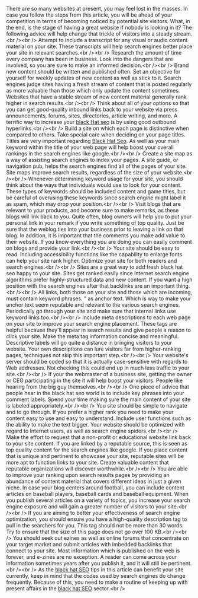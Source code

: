 There are so many websites at present, you may feel lost in the masses.
In case you follow the steps from this article, you will be ahead of
your competition in terms of becoming noticed by potential site
visitors. What, in the end, is the stage of having a great website if
nobody is looking in it? The following advice will help change that
trickle of visitors into a steady stream.\<br /\>\<br /\> Attempt to
include a transcript for any visual or audio content material on your
site. These transcripts will help search engines better place your site
in relevant searches.\<br /\>\<br /\> Research the amount of time every
company has been in business. Look into the dangers that are involved,
so you are sure to make an informed decision.\<br /\>\<br /\> Brand new
content should be written and published often. Set an objective for
yourself for weekly updates of new content as well as stick to it.
Search engines judge sites having a fresh stream of content that is
posted regularly as more valuable than those which only update the
content sometimes. Websites that have a stable stream of new content
material generally rank higher in search results.\<br /\>\<br /\> Think
about all of your options so that you can get good-quality inbound links
back to your website via press announcements, forums, sites,
directories, article writing, and more. A terrific way to increase your
[black Hat seo](http://www.imsoldiers.com) is by using good outbound
hyperlinks.\<br /\>\<br /\> Build a site on which each page is
distinctive when compared to others. Take special care when deciding on
your page titles. Titles are very important regarding [Black Hat
Seo](http://www.imsoldiers.com). As well as your main keyword within the
title of your web page will help boost your overall rankings in the
search engines like google.\<br /\>\<br /\> Create a site map as a way
of assisting search engines to index your pages. A site guide, or
navigation pub, helps the search engines find all of the pages of your
site. Site maps improve search results, regardless of the size of your
website.\<br /\>\<br /\> Whenever determining keyword usage for your
site, you should think about the ways that individuals would use to look
for your content. These types of keywords should be included content and
game titles, but be careful of overusing these keywords since search
engine might label it as spam, which may drop your position.\<br /\>\<br
/\> Visit blogs that are relevant to your products, and become sure to
make remarks, as these blogs will link back to you. Quite often, blog
owners will help you to put your personal link in your remark if you
write something of top quality. Just be sure that the weblog ties into
your business prior to leaving a link on that blog. In addition, it is
important that the comments you make add value to their website. If you
know everything you are doing you can easily comment on blogs and
provide your link.\<br /\>\<br /\> Your site should be easy to read.
Including accessibility functions like the capability to enlarge fonts
can help your site rank higher. Optimize your site for both readers and
search engines.\<br /\>\<br /\> Sites are a great way to add fresh black
hat seo happy to your site. Sites get ranked easily since internet
search engine algorithms prefer highly-structured data and new content.
If you want a high position with the search engines after that backlinks
are an important thing.\<br /\>\<br /\> All links, both those on your
site and those which are incoming, must contain keyword phrases. " as
anchor text. Which is way to make your anchor text seem reputable and
relevant to the various search engines. Periodically go through your
site and make sure that internal links use keyword links too.\<br
/\>\<br /\> Include meta descriptions to each web page on your site to
improve your search engine placement. These tags are helpful because
they'll appear in search results and give people a reason to click your
site. Make the meta tag information concise and meaningful. Descriptive
labels will go quite a distance in bringing visitors to your website.
Your own descriptions can lure visitors far from higher-ranking pages,
techniques not skip this important step.\<br /\>\<br /\> Your website's
server should be coded so that it is actually case-sensitive with
regards to Web addresses. Not checking this could end up in much less
traffic to your site.\<br /\>\<br /\> If your the webmaster of a
business site, getting the owner or CEO participating in the site it
will help boost your visitors. People like hearing from the big guy
themselves.\<br /\>\<br /\> One piece of advice that people hear in the
black hat seo world is to include key phrases into your comment labels.
Spend your time making sure the main content of your site is labeled
appropriately.\<br /\>\<br /\> You site should be simple to navigate and
to go through. If you prefer a higher rank you need to make your content
easy to use and easy to understand. Include user functions such as the
ability to make the text bigger. Your website should be optimized with
regard to Internet users, as well as search engine spiders.\<br /\>\<br
/\> Make the effort to request that a non-profit or educational website
link back to your site content. If you are linked by a reputable source,
this is seen as top quality content for the search engines like google.
If you place content that is unique and pertinent to showcase your site,
reputable sites will be more apt to function links to your site. Create
valuable content that reputable organizations will discover
worthwhile.\<br /\>\<br /\> You are able to improve your ranking upon
search results pages by providing an abundance of content material that
covers different ideas in just a given niche. In case your blog centers
around football, you can include content articles on baseball players,
baseball cards and baseball equipment. When you publish several articles
on a variety of topics, you increase your search engine exposure and
will gain a greater number of visitors to your site.\<br /\>\<br /\> If
you are aiming to better your effectiveness of search engine
optimization, you should ensure you have a high-quality description tag
to pull in the searchers for you. This tag should not be more than 30
words. Try to ensure that the size of this page does not go over 100
KB.\<br /\>\<br /\> You should seek out ezines as well as online forums
that concentrate on your target market and submit articles with imbedded
backlinks that connect to your site. Most information which is published
on the web is forever, and e-zines are no exception. A reader can come
across your information sometimes years after you publish it, and it
will still be pertinent.\<br /\>\<br /\> As the [black hat
SEO](http://www.imsoldiers.com) tips in this article can benefit your
site currently, keep in mind that the codes used by search engines do
change frequently. Because of this, you need to make a routine of
keeping up with present affairs in the [black hat
SEO](http://www.imsoldiers.com) sector.\<br /\>

